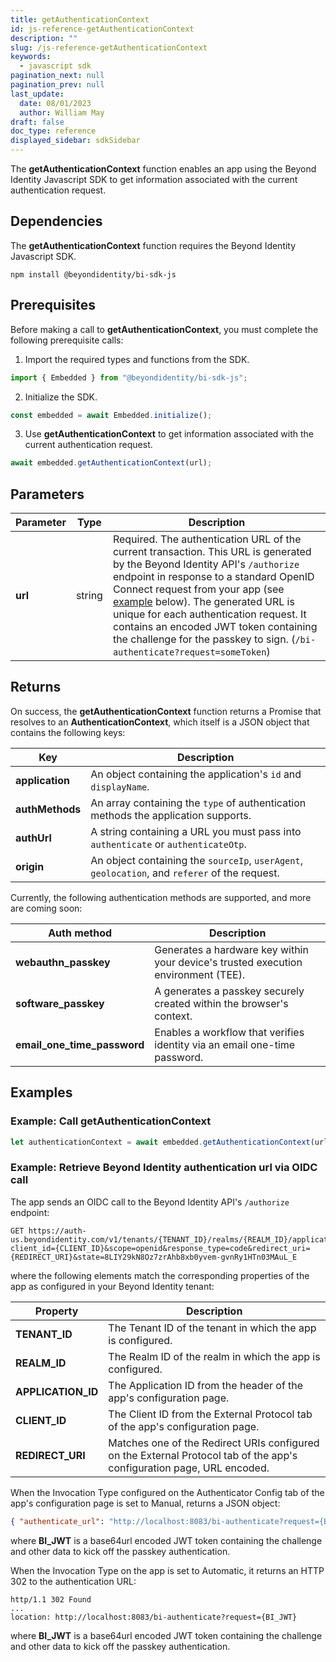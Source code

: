 ```yaml
---
title: getAuthenticationContext
id: js-reference-getAuthenticationContext
description: ""
slug: /js-reference-getAuthenticationContext
keywords:
  - javascript sdk
pagination_next: null
pagination_prev: null
last_update:
  date: 08/01/2023
  author: William May
draft: false
doc_type: reference
displayed_sidebar: sdkSidebar
---
```


The **getAuthenticationContext** function enables an app using the Beyond Identity Javascript SDK to get information associated with the current authentication request.

## Dependencies

The **getAuthenticationContext** function requires the Beyond Identity Javascript SDK.

```
npm install @beyondidentity/bi-sdk-js
```

## Prerequisites

Before making a call to **getAuthenticationContext**, you must complete the following prerequisite calls:

1. Import the required types and functions from the SDK.

  ```javascript
  import { Embedded } from "@beyondidentity/bi-sdk-js";
  ```

2. Initialize the SDK.

  ```javascript
  const embedded = await Embedded.initialize();
  ```

3. Use **getAuthenticationContext** to get information associated with the current authentication request.

  ```javascript
  await embedded.getAuthenticationContext(url);
  ```

## Parameters

| Parameter | Type | Description |
| --- | --- | --- |
| **url** | string | Required. The authentication URL of the current transaction. This URL is generated by the Beyond Identity API's `/authorize` endpoint in response to a standard OpenID Connect request from your app (see [example](#example:-retrieve-beyond-identity-authentication-url-via-oidc-call) below). The generated URL is unique for each authentication request. It contains an encoded JWT token containing the challenge for the passkey to sign. (`/bi-authenticate?request=someToken`) |

## Returns

On success, the **getAuthenticationContext** function returns a Promise that resolves to an **AuthenticationContext**, which itself is a JSON object that contains the following keys:

| Key | Description |
| --- | --- |
| **application** | An object containing the application's `id` and `displayName`. |
| **authMethods** | An array containing the `type` of authentication methods the application supports. |
| **authUrl** | A string containing a URL you must pass into `authenticate` or `authenticateOtp`. |
| **origin** | An object containing the `sourceIp`, `userAgent`, `geolocation`, and `referer` of the request. |

Currently, the following authentication methods are supported, and more are coming soon:

| Auth method | Description |
| --- | --- |
| **webauthn_passkey** | Generates a hardware key within your device's trusted execution environment (TEE). |
| **software_passkey** | A generates a passkey securely created within the browser's context. |
| **email_one_time_password** | Enables a workflow that verifies identity via an email one-time password. |

## Examples

### Example: Call **getAuthenticationContext**

```javascript
let authenticationContext = await embedded.getAuthenticationContext(url);
```

### Example: Retrieve Beyond Identity authentication url via OIDC call

The app sends an OIDC call to the Beyond Identity API's `/authorize` endpoint:

```plaintext
GET https://auth-us.beyondidentity.com/v1/tenants/{TENANT_ID}/realms/{REALM_ID}/applications/{APPLICATION_ID}/authorize?client_id={CLIENT_ID}&scope=openid&response_type=code&redirect_uri={REDIRECT_URI}&state=8LIY29kN8Oz7zrAhb8xb0yvem-gvnRy1HTn03MAuL_E
```

where the following elements match the corresponding properties of the app as configured in your Beyond Identity tenant:

| Property | Description |
| --- | --- |
| **TENANT_ID** | The Tenant ID of the tenant in which the app is configured. |
| **REALM_ID** | The Realm ID of the realm in which the app is configured. |
| **APPLICATION_ID** | The Application ID from the header of the app's configuration page. |
| **CLIENT_ID** | The Client ID from the External Protocol tab of the app's configuration page. |
| **REDIRECT_URI** | Matches one of the Redirect URIs configured on the External Protocol tab of the app's configuration page, URL encoded. |

When the Invocation Type configured on the Authenticator Config tab of the app's configuration page is set to Manual, returns a JSON object:

```json
{ "authenticate_url": "http://localhost:8083/bi-authenticate?request={BI_JWT}" }
```

where **BI_JWT** is a base64url encoded JWT token containing the challenge and other data to kick off the passkey authentication.

When the Invocation Type on the app is set to Automatic, it returns an HTTP 302 to the authentication URL:

```plaintext
http/1.1 302 Found
...
location: http://localhost:8083/bi-authenticate?request={BI_JWT}
```

where **BI_JWT** is a base64url encoded JWT token containing the challenge and other data to kick off the passkey authentication.
